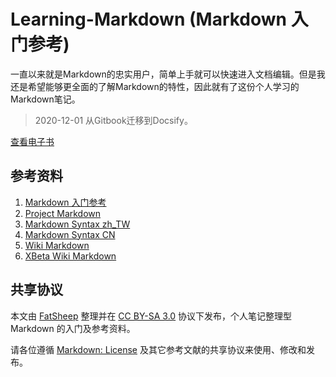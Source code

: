 # Learning-Markdown (Markdown 入门参考)

一直以来就是Markdown的忠实用户，简单上手就可以快速进入文档编辑。但是我还是希望能够更全面的了解Markdown的特性，因此就有了这份个人学习的Markdown笔记。

> 2020-12-01 从Gitbook迁移到Docsify。

[查看电子书](https://fatsheepkiwi.github.io/Markdown-learning/)
## 参考资料

1. [Markdown 入门参考][Markdown 入门参考]
2. [Project Markdown][project-markdown]
3. [Markdown Syntax zh_TW][syntex-tw]
4. [Markdown Syntax CN][syntex-cn]
5. [Wiki Markdown][wiki-markdown]
6. [XBeta Wiki Markdown][xbeta-markdown]

[project-markdown]: http://daringfireball.net/projects/markdown/ "Project Markdown"
[syntex-tw]: https://github.com/othree/markdown-syntax-zhtw/blob/master/syntax.md "Markdown Syntax zh_TW"
[syntex-cn]: http://wowubuntu.com/markdown/ "Markdown Syntax CN"
[wiki-markdown]: http://zh.wikipedia.org/zh-cn/Markdown "Wiki Markdown"
[xbeta-markdown]: http://xbeta.org/wiki/show/Markdown "XBeta Wiki Markdown"
[Markdown 入门参考]: https://github.com/LearnShare/Learning-Markdown/tree/v2 "LearnShare markdown 入门参考"

## 共享协议

本文由 [FatSheep][learnshare] 整理并在 [CC BY-SA 3.0][CC] 协议下发布，个人笔记整理型 Markdown 的入门及参考资料。

请各位遵循 [Markdown: License][license] 及其它参考文献的共享协议来使用、修改和发布。

[learnshare]: https://github.com/learnshare "LearnShare"
[CC]: http://zh.wikipedia.org/wiki/Wikipedia:CC "Wiki: CC"
[license]: http://daringfireball.net/projects/markdown/license "Markdown: License"
